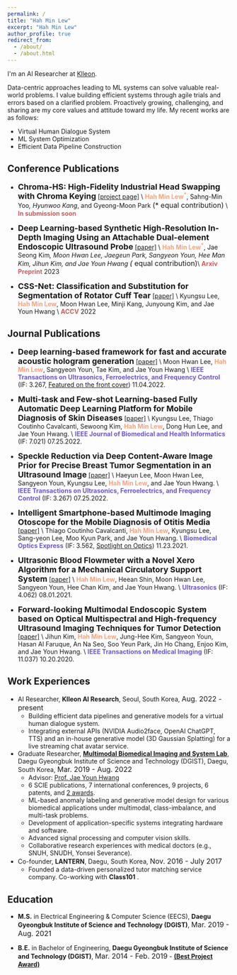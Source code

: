 ```yaml
---
permalink: /
title: "Hah Min Lew"
excerpt: "Hah Min Lew"
author_profile: true
redirect_from:
  - /about/
  - /about.html
---
```

I'm an AI Researcher at [Klleon](https://klleon.io/).

Data-centric approaches leading to ML systems can solve valuable real-world problems.
I value building efficient systems through agile trials and errors based on a clarified problem.
Proactively growing, challenging, and sharing are my core values and attitude toward my life.
My recent works are as follows:
 - Virtual Human Dialogue System
 - ML System Optimization
 - Efficient Data Pipeline Construction


## Conference Publications
- **<font size="4">Chroma-HS: High-Fidelity Industrial Head Swapping with Chroma Keying</font>**
  [[project page]](https://hahminlew.github.io/chromahs/) \\
<span style="color:lightsalmon">**Hah Min Lew<sup>*</sup>**</span>, Sahng-Min Yoo<sup>*</sup>, Hyunwoo Kang<sup>*</sup>, and Gyeong-Moon Park <font size="3">(* equal contribution)</font> \\
<span style="color:indianred">**In submission soon**</span>

- **<font size="4">Deep Learning-based Synthetic High-Resolution In-Depth Imaging Using an Attachable Dual-element Endoscopic Ultrasound Probe</font>**
  [[paper]](https://arxiv.org/abs/2309.06770) \\
<span style="color:lightsalmon">**Hah Min Lew<sup>*</sup>**</span>, Jae Seong Kim<sup>*</sup>, Moon Hwan Lee, Jaegeun Park, Sangyeon Youn, Hee Man Kim, Jihun Kim, and Jae Youn Hwang <font size="3">(* equal contribution)</font>\\
<span style="color:indianred">**Arxiv Preprint**</span> 2023

- **<font size="4">CSS-Net: Classification and Substitution for Segmentation of Rotator Cuff Tear</font>**
[[paper]](https://openaccess.thecvf.com/content/ACCV2022/html/Lee_CSS-Net_Classification_and_Substitution_for_Segmentation_of_Rotator_Cuff_Tear_ACCV_2022_paper.html) \\
Kyungsu Lee, <span style="color:lightsalmon">**Hah Min Lew**</span>, Moon Hwan Lee, Minji Kang, Junyoung Kim, and Jae Youn Hwang \\
<span style="color:indianred">**ACCV**</span> 2022


## Journal Publications
- **<font size="4">Deep learning-based framework for fast and accurate acoustic hologram generation</font>**
[[paper]](https://ieeexplore.ieee.org/document/9939026) \\
Moon Hwan Lee, <span style="color:lightsalmon">**Hah Min Lew**</span>, Sangyeon Youn, Tae Kim, and Jae Youn Hwang \\
<span style="color:slateblue">**IEEE Transactions on Ultrasonics, Ferroelectrics, and Frequency Control**</span> (IF: 3.267, [Featured on the front cover](https://ieeexplore.ieee.org/stamp/stamp.jsp?tp=&arnumber=9963909)) 11.04.2022.

- **<font size="4">Multi-task and Few-shot Learning-based Fully Automatic Deep Learning Platform for Mobile Diagnosis of Skin Diseases</font>**
[[paper]](https://ieeexplore.ieee.org/document/9839383) \\
Kyungsu Lee, Thiago Coutinho Cavalcanti, Sewoong Kim, <span style="color:lightsalmon">**Hah Min Lew**</span>, Dong Hun Lee, and Jae Youn Hwang. \\
<span style="color:slateblue">**IEEE Journal of Biomedical and Health Informatics**</span> (IF: 7.021) 07.25.2022.

- **<font size="4">Speckle Reduction via Deep Content-Aware Image Prior for Precise Breast Tumor Segmentation in an Ultrasound Image</font>**
[[paper]](https://ieeexplore.ieee.org/document/9839469) \\
Haeyun Lee, Moon Hwan Lee, Sangyeon Youn, Kyungsu Lee, <span style="color:lightsalmon">**Hah Min Lew**</span>, and Jae Youn Hwang. \\
<span style="color:slateblue">**IEEE Transactions on Ultrasonics, Ferroelectrics, and Frequency Control**</span> (IF: 3.267) 07.25.2022.

- **<font size="4">Intelligent Smartphone-based Multimode Imaging Otoscope for the Mobile Diagnosis of Otitis Media</font>**
[[paper]](https://opg.optica.org/boe/fulltext.cfm?uri=boe-12-12-7765&id=465384) \\
Thiago Coutinho Cavalcanti, <span style="color:lightsalmon">**Hah Min Lew**</span>, Kyungsu Lee, Sang-yeon Lee, Moo Kyun Park, and Jae Youn Hwang. \\
<span style="color:slateblue">**Biomedical Optics Express**</span> (IF: 3.562, [Spotlight on Optics](https://opg.optica.org/spotlight/summary.cfm?id=465384)) 11.23.2021.

- **<font size="4">Ultrasonic Blood Flowmeter with a Novel Xero Algorithm for a Mechanical Circulatory Support System</font>**
[[paper]](https://www.sciencedirect.com/science/article/abs/pii/S0041624X21000913) \\
<span style="color:lightsalmon">**Hah Min Lew**</span>, Heean Shin, Moon Hwan Lee, Sangyeon Youn, Hee Chan Kim, and Jae Youn Hwang. \\
<span style="color:slateblue">**Ultrasonics**</span> (IF: 4.062) 08.01.2021.

- **<font size="4">Forward-looking Multimodal Endoscopic System based on Optical Multispectral and High-frequency Ultrasound Imaging Techniques for Tumor Detection</font>**
[[paper]](https://ieeexplore.ieee.org/document/9233369) \\
Jihun Kim, <span style="color:lightsalmon">**Hah Min Lew**</span>, Jung-Hee Kim, Sangyeon Youn, Hasan Al Faruque, An Na Seo, Soo Yeun Park, Jin Ho Chang, Enjoo Kim, and Jae Youn Hwang. \\
<span style="color:slateblue">**IEEE Transactions on Medical Imaging**</span> (IF: 11.037) 10.20.2020.


## Work Experiences
- AI Researcher, **Klleon AI Research**, Seoul, South Korea, <font size="3">Aug. 2022 - present</font>
  - Building efficient data pipelines and generative models for a virtual human dialogue system.
  - Integrating external APIs (NVIDIA Audio2face, OpenAI ChatGPT, TTS) and an in-house generative model (3D Gaussian Splatting) for a live streaming chat avatar service.
- Graduate Researcher, **[Multimodal Biomedical Imaging and System Lab](http://mbis.dgist.ac.kr/)**, Daegu Gyeongbuk Institute of Science and Technology (DGIST), Daegu, South Korea, <font size="3">Mar. 2019 - Aug. 2022</font>
  - Advisor: [Prof. Jae Youn Hwang](https://scholar.google.com/citations?user=dzf8VB0AAAAJ&hl)
  - 6 SCIE publications, 7 international conferences, 9 projects, 6 patents, and [2 awards](https://hahminlew.github.io/awards/).
  - ML-based anomaly labeling and generative model design for various biomedical applications under multimodal, class-imbalance, and multi-task problems.
  - Development of application-specific systems integrating hardware and software.
  - Advanced signal processing and computer vision skills.
  - Collaborative research experiences with medical doctors (e.g., SNUH, SNUDH, Yonsei Severance). 
- Co-founder, **LANTERN**, Daegu, South Korea, <font size="3">Nov. 2016 - July 2017</font>
  - Founded a data-driven personalized tutor matching service company. Co-working with **Class101** .


## Education
- **M.S.** in Electrical Engineering & Computer Science (EECS), **Daegu Gyeongbuk Institute of Science and Technology (DGIST)**, <font size="3">Mar. 2019 - Aug. 2021</font> 

- **B.E.** in Bachelor of Engineering, **Daegu Gyeongbuk Institute of Science and Technology (DGIST)**, <font size="3">Mar. 2014 - Feb. 2019</font> - **[(Best Project Award)](https://hahminlew.github.io/awards/)**


<!-- ## Projects
- Construction of a 3D Facial Action Coding System (3D FACS), **Klleon**, <font size="3">June 2023 - present</font>
  - Data-centric research for photo-realistic facial rendering via 3D parameterized model engineering.
- Development of a state-of-the-art ML-based head swapping pipeline, **Klleon**, <font size="3">Dec. 2022 - June 2023</font>
  - Full cycle experience from the problem statement, data preprocessing and construction, ML model design, training and evaluation, result serving and improvement.
  - Achievements: Core-contributed to raise a $4.5m series A round.
- Building a core production-level head swapping framework, **Klleon**, <font size="3">Oct. 2022 - Dec. 2022</font>
  - Implementing and reproducing baseline from scratch that has no code. Design engineering solutions to achieve performance at product-applicable levels.
- Development of a low-voltage driving CMUT-based ring-type ultrasound imaging sensor for a next-generation medibot, **Yonsei Severance Hospital**, <font size="3">Sep. 2020 - Dec. 2022</font>
- Smartphone-based multimode image classification and segmentation for early dental caries using machine learning, **Seoul National University Dental Hospital**, <font size="3">Apr. 2020 - Feb. 2022</font>
- Intelligent smartphone-based multimode data analysis for the mobile diagnosis of Otitis Media through machine learning, **Seoul National University Hospital**, <font size="3">Feb. 2020 - Jan. 2022</font>
  - Mobile diagnosis via ML models for multimode human samples using standard metrics.
- Multimode data registration and analysis for tumor/cancer detection, **Kyungpook National University Chilgok Hospital**, <font size="3">Mar. 2019 - Oct. 2020</font>
  - Fixation and H\&E staining for human tumor tissues.
  - Aligned depth-wise data to corresponding surface-wise data through vector calculations.
  - Conducted quantitative analysis of multimode data for tumor characterization.
- Development of a 1-D times-series monitoring algorithm, **Seoul National University Hospital**, <font size="3">Mar. 2019 - Aug. 2021</font>
  - Developed an advanced 1-D time-series signal processing algorithm that is complementary for both zero-crossing and cross-correlation algorithms.
  - Achievement: First author of peer-reviewed SCIE publications. -->

<!-- ## Acamdeic Services
- Conference Reviewer
    -  -->
